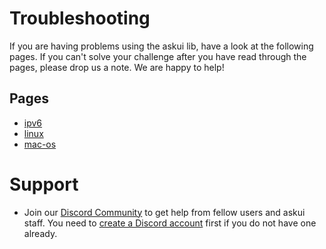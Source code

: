 # Troubleshooting

If you are having problems using the askui lib, have a look at the following pages. If you can't solve your
challenge after you have read through the pages, please drop us a note. We are happy to help!

## Pages
* [ipv6](ipv6.md)
* [linux](linux.md)
* [mac-os](mac-os.md)

# Support

* Join our [Discord Community](https://discord.gg/UHSZ99Xhx2) to get help from fellow users and askui staff. You need to [create a Discord account](https://support.discord.com/hc/en-us/articles/360033931551-Getting-Started) first if you do not have one already.